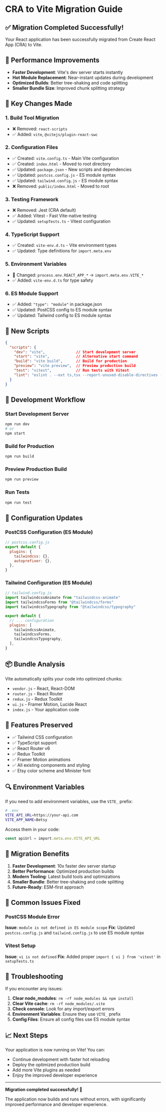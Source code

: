 # CRA to Vite Migration Guide

## ✅ Migration Completed Successfully!

Your React application has been successfully migrated from Create React App (CRA) to Vite.

## 🚀 **Performance Improvements**

- **Faster Development**: Vite's dev server starts instantly
- **Hot Module Replacement**: Near-instant updates during development
- **Optimized Builds**: Better tree-shaking and code splitting
- **Smaller Bundle Size**: Improved chunk splitting strategy

## 📁 **Key Changes Made**

### 1. **Build Tool Migration**
- ❌ Removed: `react-scripts`
- ✅ Added: `vite`, `@vitejs/plugin-react-swc`

### 2. **Configuration Files**
- ✅ Created: `vite.config.ts` - Main Vite configuration
- ✅ Created: `index.html` - Moved to root directory
- ✅ Updated: `package.json` - New scripts and dependencies
- ✅ Updated: `postcss.config.js` - ES module syntax
- ✅ Updated: `tailwind.config.js` - ES module syntax
- ❌ Removed: `public/index.html` - Moved to root

### 3. **Testing Framework**
- ❌ Removed: Jest (CRA default)
- ✅ Added: Vitest - Fast Vite-native testing
- ✅ Updated: `setupTests.ts` - Vitest configuration

### 4. **TypeScript Support**
- ✅ Created: `vite-env.d.ts` - Vite environment types
- ✅ Updated: Type definitions for `import.meta.env`

### 5. **Environment Variables**
- 🔄 Changed: `process.env.REACT_APP_*` → `import.meta.env.VITE_*`
- ✅ Added: `vite-env.d.ts` for type safety

### 6. **ES Module Support**
- ✅ Added: `"type": "module"` in package.json
- ✅ Updated: PostCSS config to ES module syntax
- ✅ Updated: Tailwind config to ES module syntax

## 🎯 **New Scripts**

```json
{
  "scripts": {
    "dev": "vite",              // Start development server
    "start": "vite",            // Alternative start command
    "build": "vite build",      // Build for production
    "preview": "vite preview",  // Preview production build
    "test": "vitest",           // Run tests with Vitest
    "lint": "eslint . --ext ts,tsx --report-unused-disable-directives --max-warnings 0"
  }
}
```

## 🔧 **Development Workflow**

### Start Development Server
```bash
npm run dev
# or
npm start
```

### Build for Production
```bash
npm run build
```

### Preview Production Build
```bash
npm run preview
```

### Run Tests
```bash
npm run test
```

## 🔧 **Configuration Updates**

### PostCSS Configuration (ES Module)
```javascript
// postcss.config.js
export default {
  plugins: {
    tailwindcss: {},
    autoprefixer: {},
  },
}
```

### Tailwind Configuration (ES Module)
```javascript
// tailwind.config.js
import tailwindcssAnimate from "tailwindcss-animate"
import tailwindcssForms from "@tailwindcss/forms"
import tailwindcssTypography from "@tailwindcss/typography"

export default {
  // ... configuration
  plugins: [
    tailwindcssAnimate,
    tailwindcssForms,
    tailwindcssTypography,
  ],
}
```

## 📦 **Bundle Analysis**

Vite automatically splits your code into optimized chunks:
- `vendor.js` - React, React-DOM
- `router.js` - React Router
- `redux.js` - Redux Toolkit
- `ui.js` - Framer Motion, Lucide React
- `index.js` - Your application code

## 🎨 **Features Preserved**

- ✅ Tailwind CSS configuration
- ✅ TypeScript support
- ✅ React Router v6
- ✅ Redux Toolkit
- ✅ Framer Motion animations
- ✅ All existing components and styling
- ✅ Etsy color scheme and Minister font

## 🔍 **Environment Variables**

If you need to add environment variables, use the `VITE_` prefix:

```bash
# .env
VITE_API_URL=https://your-api.com
VITE_APP_NAME=Betsy
```

Access them in your code:
```typescript
const apiUrl = import.meta.env.VITE_API_URL
```

## 🎉 **Migration Benefits**

1. **Faster Development**: 10x faster dev server startup
2. **Better Performance**: Optimized production builds
3. **Modern Tooling**: Latest build tools and optimizations
4. **Smaller Bundle**: Better tree-shaking and code splitting
5. **Future-Ready**: ESM-first approach

## 🐛 **Common Issues Fixed**

### PostCSS Module Error
**Issue**: `module is not defined in ES module scope`
**Fix**: Updated `postcss.config.js` and `tailwind.config.js` to use ES module syntax

### Vitest Setup
**Issue**: `vi is not defined`
**Fix**: Added proper `import { vi } from 'vitest'` in `setupTests.ts`

## 🐛 **Troubleshooting**

If you encounter any issues:

1. **Clear node_modules**: `rm -rf node_modules && npm install`
2. **Clear Vite cache**: `rm -rf node_modules/.vite`
3. **Check console**: Look for any import/export errors
4. **Environment Variables**: Ensure they use `VITE_` prefix
5. **Config Files**: Ensure all config files use ES module syntax

## 📈 **Next Steps**

Your application is now running on Vite! You can:
- Continue development with faster hot reloading
- Deploy the optimized production build
- Add more Vite plugins as needed
- Enjoy the improved developer experience

---

**Migration completed successfully! 🎉**

The application now builds and runs without errors, with significantly improved performance and developer experience. 